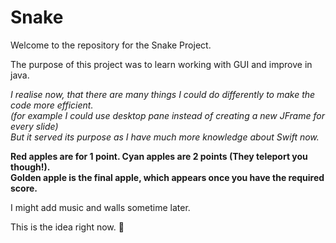 # Snake  
Welcome to the repository for the Snake Project.  
  
The purpose of this project was to learn working with GUI and improve in java.  
  
_I realise now, that there are many things I could do differently to make the code more efficient.  
(for example I could use desktop pane instead of creating a new JFrame for every slide)  
But it served its purpose as I have much more knowledge about Swift now._  
  
  
**Red apples are for 1 point. Cyan apples are 2 points (They teleport you though!).  
Golden apple is the final apple, which appears once you have the required score.**  
  
I might add music and walls sometime later.
  
This is the idea right now. 🥷
